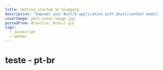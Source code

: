```yaml
---
title: Getting started on blogging
description: 'Empower your NuxtJS application with @nuxt/content module: write in a content/ directory and fetch your Markdown, JSON, YAML and CSV files through a MongoDB like API, acting as a Git-based Headless CMS.'
coverImage: post-cover-image.jpg
postedFrom: Brasília, Brasil 🇧🇷
tags:
  - javascript
  - webdev
---
```


# teste - pt-br
